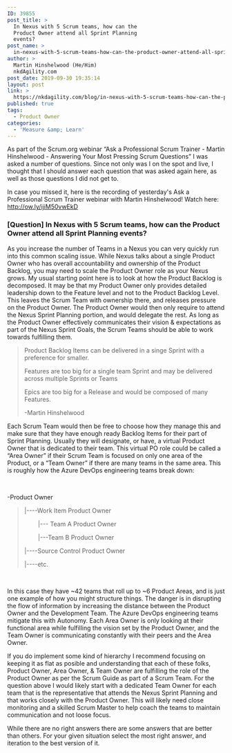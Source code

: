 ```yaml
---
ID: 39855
post_title: >
  In Nexus with 5 Scrum teams, how can the
  Product Owner attend all Sprint Planning
  events?
post_name: >
  in-nexus-with-5-scrum-teams-how-can-the-product-owner-attend-all-sprint-planning-events
author: >
  Martin Hinshelwood (He/Him)
  nkdAgility.com
post_date: 2019-09-30 19:35:14
layout: post
link: >
  https://nkdagility.com/blog/in-nexus-with-5-scrum-teams-how-can-the-product-owner-attend-all-sprint-planning-events/
published: true
tags:
  - Product Owner
categories:
  - 'Measure &amp; Learn'
---
```

<p>As part of the Scrum.org webinar “Ask a Professional Scrum Trainer - Martin Hinshelwood - Answering Your Most Pressing Scrum Questions” I was asked a number of questions. Since not only was I on the spot and live, I thought that I should answer each question that was asked again here, as well as those questions I did not get to.</p><p>In case you missed it, here is the recording of yesterday's Ask a Professional Scrum Trainer webinar with Martin Hinshelwood! Watch here: <a href="http://ow.ly/ijiM50vwEkD">http://ow.ly/ijiM50vwEkD</a><h3>[Question] In Nexus with 5 Scrum teams, how can the Product Owner attend all Sprint Planning events?</h3></p><p>As you increase the number of Teams in a Nexus you can very quickly run into this common scaling issue. While Nexus talks about a single Product Owner who has overall accountability and ownership of the Product Backlog, you may need to scale the Product Owner role as your Nexus grows. My usual starting point here is to look at how the Product Backlog is decomposed. It may be that my Product Owner only provides detailed leadership down to the Feature level and not to the Product Backlog Level. This leaves the Scrum Team with ownership there, and releases pressure on the Product Owner. The Product Owner would then only require to attend the Nexus Sprint Planning portion, and would delegate the rest. As long as the Product Owner effectively communicates their vision &amp; expectations as part of the Nexus Sprint Goals, the Scrum Teams should be able to work towards fulfilling them.<blockquote><p>Product Backlog Items can be delivered in a singe Sprint with a preference for smaller.</p><p>Features are too big for a single team Sprint and may be delivered across multiple Sprints or Teams</p><p>Epics are too big for a Release and would be composed of many Features.</p><p>-Martin Hinshelwood</p></blockquote></p><p>Each Scrum Team would then be free to choose how they manage this and make sure that they have enough ready Backlog Items for their part of Sprint Planning. Usually they will designate, or have, a virtual Product Owner that is dedicated to their team. This virtual PO role could be called a “Area Owner” if their Scrum Team is focused on only one area of the Product, or a “Team Owner” if there are many teams in the same area. This is roughly how the Azure DevOps engineering teams break down:</p><p><br /></p><p>-Product Owner<blockquote><p>|----Work Item Product Owner</p><p>&nbsp;&nbsp;&nbsp;&nbsp;&nbsp;&nbsp;&nbsp; |--- Team A Product Owner</p><p>&nbsp;&nbsp;&nbsp;&nbsp;&nbsp;&nbsp;&nbsp; |---Team B Product Owner</p><p>|----Source Control Product Owner</p><p>|----etc.</p></blockquote></p><p><br /></p><p>In this case they have ~42 teams that roll up to ~6 Product Areas, and is just one example of how you might structure things. The danger is in disrupting the flow of information by increasing the distance between the Product Owner and the Development Team. The Azure DevOps engineering teams mitigate this with Autonomy. Each Area Owner is only looking at their functional area while fulfilling the vision set by the Product Owner, and the Team Owner is communicating constantly with their peers and the Area Owner. </p><p>If you do implement some kind of hierarchy I recommend focusing on keeping it as flat as posible and understanding that each of these folks, Product Owner, Area Owner, &amp; Team Owner are fulfilling the role of the Product Owner as per the Scrum Guide as part of a Scrum Team. For the question above I would likely start with a dedicated Team Owner for each team that is the representative that attends the Nexus Sprint Planning and that works closely with the Product Owner. This will likely need close monitoring and a skilled Scrum Master to help coach the teams to maintain communication and not loose focus.</p><p>While there are no right answers there are some answers that are better than others. For your given situation select the most right answer, and iteration to the best version of it.</p>